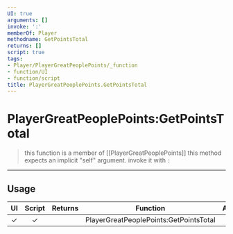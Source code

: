 ```yaml
---
UI: true
arguments: []
invoke: ':'
memberOf: Player
methodname: GetPointsTotal
returns: []
script: true
tags:
- Player/PlayerGreatPeoplePoints/_function
- function/UI
- function/script
title: PlayerGreatPeoplePoints.GetPointsTotal
---
```

# PlayerGreatPeoplePoints:GetPointsTotal
> this function is a member of [[PlayerGreatPeoplePoints]]
> this method expects an implicit "self" argument. invoke it with `:`
-----
## Usage
|  UI | Script | Returns | Function | Arguments |
|:---:|:------:|-------:|:--------:|:---------|
|✓|✓||PlayerGreatPeoplePoints:GetPointsTotal||
